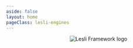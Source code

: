 ```yaml
---
aside: false
layout: home
pageClass: lesli-engines
---
```


<script setup>
    import componentLesliEngines from "./.vitepress/components/lesli-engines.vue"
    import componentLesliFooter from "./.vitepress/components/lesli-footer.vue"
</script>

<header class="lesli-page-header container">
    <img class="mb-5 logo" alt="Lesli Framework logo" src="/images/brand/lesli.svg" />
</header>

<componentLesliEngines :title="true"/>

<componentLesliFooter />

<style lang="scss">
    @import "./.vitepress/stylesheets/pages/engines.scss";
</style>

